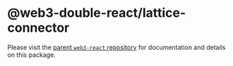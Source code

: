 # @web3-double-react/lattice-connector

Please visit the [parent `web3-react` repository](https://github.com/NoahZinsmeister/web3-react) for documentation and details on this package.
